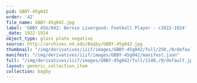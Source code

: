 ```yaml
---
pid: GBBY-45g042
order: '42'
file_name: GBBY-45g042.jpg
label: 'GBBY 45G/042: Bernie Livergood: Football Player - c1922-1924'
_date: 1922-1924
object_type: glass plate negative
source: http://archives.nd.edu/Bagby/GBBY-45g042.jpg
thumbnail: "/img/derivatives/iiif/images/GBBY-45g042/full/250,/0/default.jpg"
manifest: "/img/derivatives/iiif/images/GBBY-45g042/manifest.json"
full: "/img/derivatives/iiif/images/GBBY-45g042/full/1140,/0/default.jpg"
layout: generic_collection_item
collection: bagby
---
```

